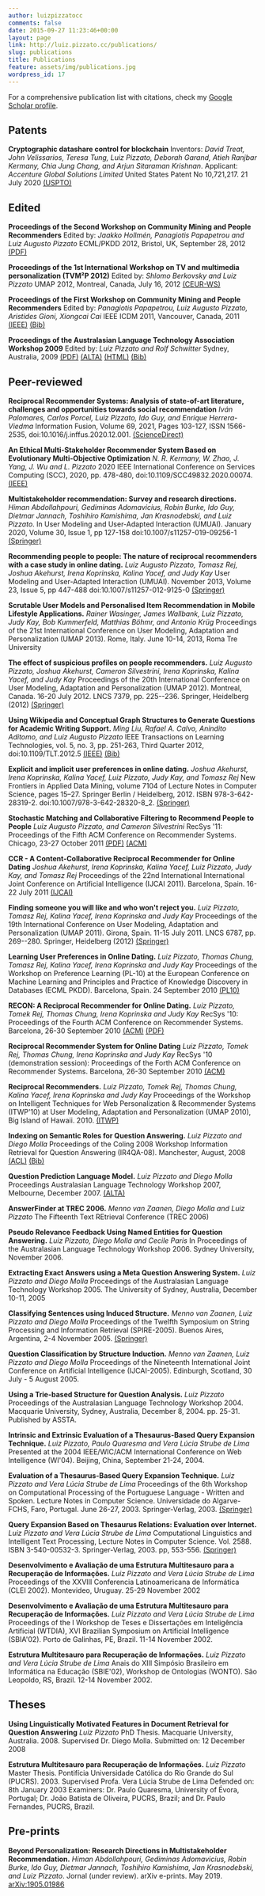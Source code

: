 ```yaml
---
author: luizpizzatocc
comments: false
date: 2015-09-27 11:23:46+00:00
layout: page
link: http://luiz.pizzato.cc/publications/
slug: publications
title: Publications
feature: assets/img/publications.jpg
wordpress_id: 17
---
```


For a comprehensive publication list with citations, check my [Google Scholar profile](http://scholar.google.com.au/citations?user=3q9NOYYAAAAJ&hl=en).


## Patents

**Cryptographic datashare control for blockchain**
Inventors: _David Treat, John Velissarios, Teresa Tung, Luiz Pizzato, Deborah Garand, Atieh Ranjbar Kermany, Chia Jung Chang, and Arjun Sitaraman Krishnan_.
Applicant: _Accenture Global Solutions Limited_
United States Patent No 10,721,217. 21 July 2020
[(USPTO)](https://pdfpiw.uspto.gov/.piw?Docid=10721217)


## Edited




**Proceedings of the Second Workshop on Community Mining and People Recommenders**
Edited by: _Jaakko Hollmén, Panagiotis Papapetrou and Luiz Augusto Pizzato_
ECML/PKDD 2012, Bristol, UK, September 28, 2012
[(PDF)](http://sydney.edu.au/engineering/it/~pizzato/publications/pdf/COMMPER2012.pdf)




**Proceedings of the 1st International Workshop on TV and multimedia personalization (TVM²P 2012)**
Edited by: _Shlomo Berkovsky and Luiz Pizzato_
UMAP 2012, Montreal, Canada, July 16, 2012
[(CEUR-WS)](http://ceur-ws.org/Vol-872/#tvm2p2012)




**Proceedings of the First Workshop on Community Mining and People Recommenders**
Edited by: _Panagiotis Papapetrou, Luiz Augusto Pizzato, Aristides Gioni, Xiongcai Cai_
IEEE ICDM 2011, Vancouver, Canada, 2011
[(IEEE)](http://doi.ieeecomputersociety.org/10.1109/ICDMW.2011.192) [(Bib)](http://www.computer.org/plugins/dl/citation/abs/bibtex/description/doi/10.1109/ICDMW.2011.192.bib)




**Proceedings of the Australasian Language Technology Association Workshop 2009**
Edited by: _Luiz Pizzato and Rolf Schwitter_
Sydney, Australia, 2009
[(PDF)](http://sydney.edu.au/engineering/it/~pizzato/publications/pdf/ALTA2009.pdf) [(ALTA)](http://www.alta.asn.au/events/alta2009/ALTA2009.pdf) [(HTML)](http://www.alta.asn.au/events/alta2009/alta-2009-proceedings.html) [(Bib)](http://www.alta.asn.au/events/alta2009/bib/ALTA2009_FrontMatter.bib)








## Peer-reviewed



**Reciprocal Recommender Systems: Analysis of state-of-art literature, challenges and opportunities towards social recommendation**
_Iván Palomares, Carlos Porcel, Luiz Pizzato, Ido Guy, and Enrique Herrera-Viedma_
Information Fusion, Volume 69, 2021, Pages 103-127, ISSN 1566-2535, doi:10.1016/j.inffus.2020.12.001.
[(ScienceDirect)](https://www.sciencedirect.com/science/article/pii/S1566253520304267)



**An Ethical Multi-Stakeholder Recommender System Based on Evolutionary Multi-Objective Optimization**
_N. R. Kermany, W. Zhao, J. Yang, J. Wu and L. Pizzato_
2020 IEEE International Conference on Services Computing (SCC), 2020, pp. 478-480, doi:10.1109/SCC49832.2020.00074.
[(IEEE)](https://ieeexplore.ieee.org/abstract/document/9284606)



**Multistakeholder recommendation: Survey and research directions.**
_Himan Abdollahpouri, Gediminas Adomavicius, Robin Burke, Ido Guy, Dietmar Jannach, Toshihiro Kamishima, Jan Krasnodebski, and Luiz Pizzato_. 
In User Modeling and User-Adapted Interaction (UMUAI). January 2020, Volume 30, Issue 1, pp 127-158 doi:10.1007/s11257-019-09256-1 [(Springer)](https://doi.org/10.1007/s11257-019-09256-1)



**Recommending people to people: The nature of reciprocal recommenders with a case study in online dating.**
_Luiz Augusto Pizzato, Tomasz Rej, Joshua Akehurst, Irena Koprinska, Kalina Yacef, and Judy Kay_
User Modeling and User-Adapted Interaction (UMUAI). November 2013, Volume 23, Issue 5, pp 447-488 doi:10.1007/s11257-012-9125-0
[(Springer)](http://dx.doi.org/10.1007/s11257-012-9125-0) 




**Scrutable User Models and Personalised Item Recommendation in Mobile Lifestyle Applications.**
_Rainer Wasinger, James Wallbank, Luiz Pizzato, Judy Kay, Bob Kummerfeld, Matthias Böhmr, and Antonio Krüg_
Proceedings of the 21st International Conference on User Modeling, Adaptation and Personalization (UMAP 2013). Rome, Italy. June 10-14, 2013, Roma Tre University




**The effect of suspicious profiles on people recommenders.**
_Luiz Augusto Pizzato, Joshua Akehurst, Cameron Silvestrini, Irena Koprinska, Kalina Yacef, and Judy Kay_
Proceedings of the 20th International Conference on User Modeling, Adaptation and Personalization (UMAP 2012). Montreal, Canada. 16-20 July 2012. LNCS 7379, pp. 225--236. Springer, Heidelberg (2012)
[(Springer)](http://dx.doi.org/10.1007/978-3-642-31454-4_19) 




**Using Wikipedia and Conceptual Graph Structures to Generate Questions for Academic Writing Support.**
_Ming Liu, Rafael A. Calvo, Anindito Aditomo, and Luiz Augusto Pizzato_
IEEE Transactions on Learning Technologies, vol. 5, no. 3, pp. 251-263, Third Quarter 2012, doi:10.1109/TLT.2012.5
[(IEEE)](http://doi.ieeecomputersociety.org/10.1109/TLT.2012.5) [(Bib)](http://www.computer.org/plugins/dl/citation/abs/bibtex/description/doi/10.1109/TLT.2012.5.bib)




**Explicit and implicit user preferences in online dating.**
_Joshua Akehurst, Irena Koprinska, Kalina Yacef, Luiz Pizzato, Judy Kay, and Tomasz Rej_
New Frontiers in Applied Data Mining, volume 7104 of Lecture Notes in Computer Science, pages 15–27. Springer Berlin / Heidelberg, 2012. ISBN 978-3-642-28319-2. doi:10.1007/978-3-642-28320-8_2.
[(Springer)](http://dx.doi.org/10.1007/978-3-642-28320-8_2) 




**Stochastic Matching and Collaborative Filtering to Recommend People to People**
_Luiz Augusto Pizzato, and Cameron Silvestrini_
RecSys '11: Proceedings of the Fifth ACM Conference on Recommender Systems. Chicago, 23-27 October 2011
[(PDF)](http://dl.acm.org/authorize?62534) [(ACM)](http://doi.acm.org/10.1145/2043932.2043998) 




**CCR - A Content-Collaborative Reciprocal Recommender for Online Dating**
_Joshua Akehurst, Irena Koprinska, Kalina Yacef, Luiz Pizzato, Judy Kay, and Tomasz Rej_
Proceedings of the 22nd International International Joint Conference on Artificial Intelligence (IJCAI 2011). Barcelona, Spain. 16-22 July 2011
[(IJCAI)](http://ijcai.org/papers11/Papers/IJCAI11-367.pdf)




**Finding someone you will like and who won't reject you.**
_Luiz Pizzato, Tomasz Rej, Kalina Yacef, Irena Koprinska and Judy Kay_
Proceedings of the 19th International Conference on User Modeling, Adaptation and Personalization (UMAP 2011). Girona, Spain. 11-15 July 2011. LNCS 6787, pp. 269--280. Springer, Heidelberg (2012)
[(Springer)](http://dx.doi.org/10.1007/978-3-642-22362-4_23) 




**Learning User Preferences in Online Dating.**
_Luiz Pizzato, Thomas Chung, Tomasz Rej, Kalina Yacef, Irena Koprinska and Judy Kay_
Proceedings of the Workshop on Preference Learning (PL-10) at the European Conference on Machine Learning and Principles and Practice of Knowledge Discovery in Databases (ECML PKDD). Barcelona, Spain. 24 September 2010
[(PL10)](http://www.ke.tu-darmstadt.de/events/PL-10/papers/8-Pizzato.pdf) 




**RECON: A Reciprocal Recommender for Online Dating.**
_Luiz Pizzato, Tomek Rej, Thomas Chung, Irena Koprinska and Judy Kay_
RecSys '10: Proceedings of the Fourth ACM Conference on Recommender Systems. Barcelona, 26-30 September 2010
[(ACM)](http://doi.acm.org/10.1145/1864708.1864747) [(PDF)](http://dl.acm.org/authorize?N82406) 




**Reciprocal Recommender System for Online Dating**
_Luiz Pizzato, Tomek Rej, Thomas Chung, Irena Koprinska and Judy Kay_
RecSys '10 (demonstration session): Proceedings of the Forth ACM Conference on Recommender Systems. Barcelona, 26-30 September 2010
[(ACM)](http://doi.acm.org/10.1145/1864708.1864787) 




**Reciprocal Recommenders.**
_Luiz Pizzato, Tomek Rej, Thomas Chung, Kalina Yacef, Irena Koprinska and Judy Kay_
Proceedings of the Workshop on Intelligent Techniques for Web Personalization & Recommender Systems (ITWP'10) at User Modeling, Adaptation and Personalization (UMAP 2010), Big Island of Hawaii. 2010.
[(ITWP)](http://ls13-www.cs.uni-dortmund.de/homepage/ITWP2010/papers/ReciprocalRecommender.pdf)




**Indexing on Semantic Roles for Question Answering.**
_Luiz Pizzato and Diego Molla_
Proceedings of the Coling 2008 Workshop Information Retrieval for Question Answering (IR4QA-08). Manchester, August, 2008
[(ACL)](http://www.aclweb.org/anthology-new/W/W08/W08-1810.pdf) [(Bib)](http://www.aclweb.org/anthology-new/W/W08/W08-1810.bib)




**Question Prediction Language Model.**
_Luiz Pizzato and Diego Molla_
Proceedings Australasian Language Technology Workshop 2007, Melbourne, December 2007.
[(ALTA)](http://www.alta.asn.au/events/altw2007/cdrom/pdf/ALTA2007_14.pdf) 




**AnswerFinder at TREC 2006.**
_Menno van Zaanen, Diego Molla and Luiz Pizzato_
The Fifteenth Text REtrieval Conference (TREC 2006)





**Pseudo Relevance Feedback Using Named Entities for Question Answering.**
_Luiz Pizzato, Diego Molla and Cecile Paris_
In Proceedings of the Australasian Language Technology Workshop 2006. Sydney University, November 2006.




**Extracting Exact Answers using a Meta Question Answering System.**
_Luiz Pizzato and Diego Molla_
Proceedings of the Australasian Language Technology Workshop 2005. The University of Sydney, Australia, December 10-11, 2005




**Classifying Sentences using Induced Structure.**
_Menno van Zaanen, Luiz Pizzato and Diego Molla_
Proceedings of the Twelfth Symposium on String Processing and Information Retrieval (SPIRE-2005). Buenos Aires, Argentina, 2-4 November 2005.
[(Springer)](http://dx.doi.org/10.1007/11575832_15) 




**Question Classification by Structure Induction.**
_Menno van Zaanen, Luiz Pizzato and Diego Molla_
Proceedings of the Nineteenth International Joint Conference on Artificial Intelligence (IJCAI-2005). Edinburgh, Scotland, 30 July - 5 August 2005.




**Using a Trie-based Structure for Question Analysis.**
_Luiz Pizzato_
Proceedings of the Australasian Language Technology Workshop 2004. Macquarie University, Sydney, Australia, December 8, 2004. pp. 25-31. Published by ASSTA.




**Intrinsic and Extrinsic Evaluation of a Thesaurus-Based Query Expansion Technique.**
_Luiz Pizzato, Paulo Quaresma and Vera Lúcia Strube de Lima_
Presented at the 2004 IEEE/WIC/ACM International Conference on Web Intelligence (WI'04). Beijing, China, September 21-24, 2004.




**Evaluation of a Thesaurus-Based Query Expansion Technique.**
_Luiz Pizzato and Vera Lúcia Strube de Lima_
Proceedings of the 6th Workshop on Computational Processing of the Portuguese Language - Written and Spoken. Lecture Notes in Computer Science. Universidade do Algarve-FCHS, Faro, Portugal. June 26-27, 2003. Springer-Verlag, 2003.
[(Springer)](http://dx.doi.org/10.1007/3-540-45011-4_39)



**Query Expansion Based on Thesaurus Relations: Evaluation over Internet.**
_Luiz Pizzato and Vera Lúcia Strube de Lima_
Computational Linguistics and Intelligent Text Processing, Lecture Notes in Computer Science. Vol. 2588. ISBN 3-540-00532-3. Springer-Verlag, 2003. pp, 553-556.
[(Springer)](http://dx.doi.org/10.1007/3-540-36456-0_59) 




**Desenvolvimento e Avaliação de uma Estrutura Multitesauro para a Recuperação de Informações.**
_Luiz Pizzato and Vera Lúcia Strube de Lima_
Proceedings of the XXVIII Conferencia Latinoamericana de Informática (CLEI 2002). Montevideo, Uruguay. 25-29 November 2002




**Desenvolvimento e Avaliação de uma Estrutura Multitesauro para Recuperação de Informações.**
_Luiz Pizzato and Vera Lúcia Strube de Lima_
Proceedings of the I Workshop de Teses e Dissertações em Inteligência Artificial (WTDIA), XVI Brazilian Symposium on Artificial Intelligence (SBIA'02). Porto de Galinhas, PE, Brazil. 11-14 November 2002.




**Estrutura Multitesauro para Recuperação de Informações.**
_Luiz Pizzato and Vera Lúcia Strube de Lima_
Anais do XIII Simpósio Brasileiro em Informática na Educação (SBIE'02), Workshop de Ontologias (WONTO). São Leopoldo, RS, Brazil. 12-14 November 2002.




## Theses




**Using Linguistically Motivated Features in Document Retrieval for Question Answering**
_Luiz Pizzato_
PhD Thesis. Macquarie University, Australia. 2008.
Supervised Dr. Diego Molla. Submitted on: 12 December 2008




**Estrutura Multitesauro para Recuperação de Informações.**
_Luiz Pizzato_
Master Thesis. Pontifícia Universidade Católica do Rio Grande do Sul (PUCRS). 2003.
Supervised Profa. Vera Lúcia Strube de Lima Defended on: 8th January 2003 Examiners: Dr. Paulo Quaresma, University of Évora, Portugal; Dr. João Batista de Oliveira, PUCRS, Brazil; and Dr. Paulo Fernandes, PUCRS, Brazil.


## Pre-prints



**Beyond Personalization: Research Directions in Multistakeholder Recommendation.**
_Himan Abdollahpouri, Gediminas Adomavicius, Robin Burke, Ido Guy, Dietmar Jannach, Toshihiro Kamishima, Jan Krasnodebski, and Luiz Pizzato_. 
Jornal (under review). arXiv e-prints. May 2019. [arXiv:1905.01986](https://arxiv.org/abs/1905.01986)
